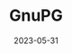 ---
categories: []
contributors: []
date: 2023-05-31
description:
icon: <svg xmlns="http://www.w3.org/2000/svg" width="16" height="16" fill="currentColor" class="bi bi-lock me-2" viewBox="0 0 16 16"><path d="M8 1a2 2 0 0 1 2 2v4H6V3a2 2 0 0 1 2-2zm3 6V3a3 3 0 0 0-6 0v4a2 2 0 0 0-2 2v5a2 2 0 0 0 2 2h6a2 2 0 0 0 2-2V9a2 2 0 0 0-2-2zM5 8h6a1 1 0 0 1 1 1v5a1 1 0 0 1-1 1H5a1 1 0 0 1-1-1V9a1 1 0 0 1 1-1z"/></svg>
layout:
tags: []
title: GnuPG
version:
weight: 30
---